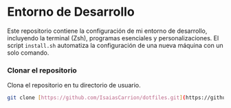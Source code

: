 # Entorno de Desarrollo

Este repositorio contiene la configuración de mi entorno de desarrollo, incluyendo la terminal (Zsh), programas esenciales y personalizaciones. El script `install.sh` automatiza la configuración de una nueva máquina con un solo comando.

### Clonar el repositorio

Clona el repositorio en tu directorio de usuario.

```bash
git clone [https://github.com/IsaiasCarrion/dotfiles.git](https://github.com/IsaiasCarrion/dotfiles.git) ~/.dotfiles
```
